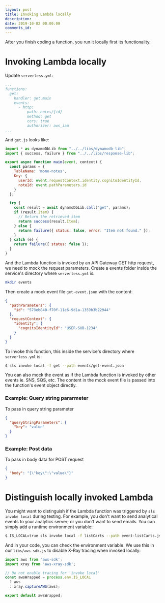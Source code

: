 ```yaml
---
layout: post
title: Invoking Lambda locally
description: 
date: 2019-10-02 00:00:00
comments_id: 
---
```


After you finish coding a function, you run it locally first its functionality.

# Invoking Lambda locally

Update `serverless.yml`:
``` yaml
...
functions:
  get:
    handler: get.main
    events:
      - http:
          path: notes/{id}
          method: get
          cors: true
          authorizer: aws_iam
...
```
And `get.js` looks like:
``` javascript
import * as dynamoDbLib from "../../libs/dynamodb-lib";
import { success, failure } from "../../libs/response-lib";

export async function main(event, context) {
  const params = {
    TableName: 'mono-notes',
    Key: {
      userId: event.requestContext.identity.cognitoIdentityId,
      noteId: event.pathParameters.id
    }
  };

  try {
    const result = await dynamoDbLib.call("get", params);
    if (result.Item) {
      // Return the retrieved item
      return success(result.Item);
    } else {
      return failure({ status: false, error: "Item not found." });
    }
  } catch (e) {
    return failure({ status: false });
  }
}
```

And the Lambda function is invoked by an API Gateway GET http request, we need to mock the request parameters. Create a events folder inside the service's directory where `serverless.yml` is.
``` bash
mkdir events
```

Then create a mock event file `get-event.json` with the content:
``` json
{
  "pathParameters": {
    "id": "578eb840-f70f-11e6-9d1a-1359b3b22944"
  },
  "requestContext": {
    "identity": {
      "cognitoIdentityId": "USER-SUB-1234"
    }
  }
}
```

To invoke this function, this inside the service's directory where `serverless.yml` is:
``` bash
$ sls invoke local -f get --path events/get-event.json
```

You can also mock the event as if the Lambda function is invoked by other events ie. SNS, SQS, etc. The content in the mock event file is passed into the function's event object directly.

### Example: Query string pararmeter

To pass in query string parameter
``` json
{
  "queryStringParameters": {
    "key": "value"
  }
}
```
### Example: Post data

To pass in body data for POST request
``` json
{
  "body": "{\"key\":\"value\"}"
}
```
# Distinguish locally invoked Lambda

You might want to distinguish if the Lambda function was triggered by `sls invoke local` during testing. For example, you don't want to send analytical events to your analytics server; or you don't want to send emails. You can simply add a runtime environment variable:
``` bash
$ IS_LOCAL=true sls invoke local -f listCarts --path event-listCarts.json
```
And in your code, you can check the environment variable. We use this in our `libs/aws-sdk.js` to disable X-Ray tracing when invoked locally:
``` javascript
import aws from 'aws-sdk';
import xray from 'aws-xray-sdk';

// Do not enable tracing for 'invoke local'
const awsWrapped = process.env.IS_LOCAL
  ? aws
  : xray.captureAWS(aws);

export default awsWrapped;
```
